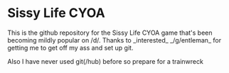 <h1>Sissy Life CYOA</h1>
This is the github repository for the Sissy Life CYOA game that's been becoming mildly popular on /d/. Thanks to _interested_ _/g/entleman_ for getting me to get off my ass and set up git.

Also I have never used git(/hub) before so prepare for a trainwreck